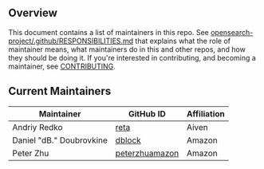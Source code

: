 ## Overview

This document contains a list of maintainers in this repo. See [opensearch-project/.github/RESPONSIBILITIES.md](https://github.com/opensearch-project/.github/blob/main/RESPONSIBILITIES.md#maintainer-responsibilities) that explains what the role of maintainer means, what maintainers do in this and other repos, and how they should be doing it. If you're interested in contributing, and becoming a maintainer, see [CONTRIBUTING](CONTRIBUTING.md).

## Current Maintainers

| Maintainer               | GitHub ID                                           | Affiliation |
| ------------------------ | --------------------------------------------------- | ----------- |
| Andriy Redko             | [reta](https://github.com/reta)                     | Aiven       |
| Daniel "dB." Doubrovkine | [dblock](https://github.com/dblock)                 | Amazon      |
| Peter Zhu                | [peterzhuamazon](https://github.com/peterzhuamazon) | Amazon      |
